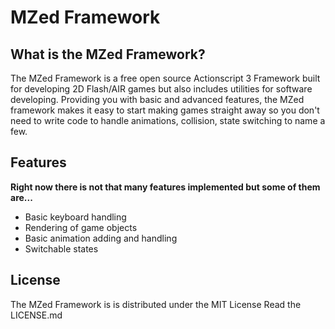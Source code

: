 MZed Framework
==============

What is the MZed Framework?
---------------------------
The MZed Framework is a free open source Actionscript 3 Framework built for developing 2D Flash/AIR games but also includes utilities for software developing.
Providing you with basic and advanced features, the MZed framework makes it easy to start making games straight away so you don't need to write code to handle animations, collision, state switching to name a few. 

Features
--------
**Right now there is not that many features implemented but some of them are...**

- Basic keyboard handling
- Rendering of game objects
- Basic animation adding and handling
- Switchable states

License
-------
The MZed Framework is is distributed under the MIT License
Read the LICENSE.md
